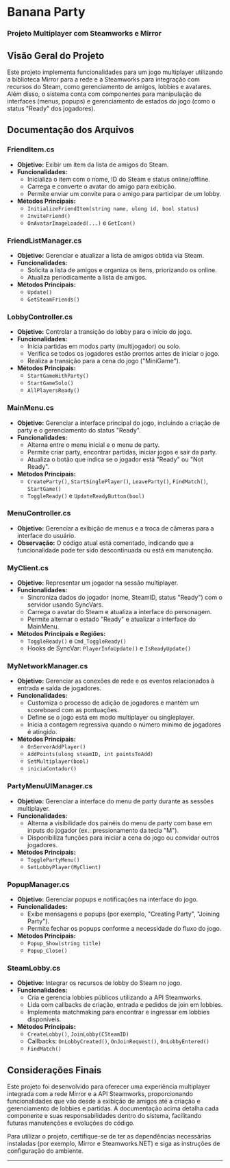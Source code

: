 # Banana Party

### Projeto Multiplayer com Steamworks e Mirror

## Visão Geral do Projeto

Este projeto implementa funcionalidades para um jogo multiplayer utilizando a biblioteca Mirror para a rede e a Steamworks para integração com recursos do Steam, como gerenciamento de amigos, lobbies e avatares. Além disso, o sistema conta com componentes para manipulação de interfaces (menus, popups) e gerenciamento de estados do jogo (como o status "Ready" dos jogadores).

## Documentação dos Arquivos

### FriendItem.cs
- **Objetivo:** Exibir um item da lista de amigos do Steam.
- **Funcionalidades:**
  - Inicializa o item com o nome, ID do Steam e status online/offline.
  - Carrega e converte o avatar do amigo para exibição.
  - Permite enviar um convite para o amigo para participar de um lobby.
- **Métodos Principais:**
  - `InitializeFriendItem(string name, ulong id, bool status)`
  - `InviteFriend()`
  - `OnAvatarImageLoaded(...)` e `GetIcon()`

### FriendListManager.cs
- **Objetivo:** Gerenciar e atualizar a lista de amigos obtida via Steam.
- **Funcionalidades:**
  - Solicita a lista de amigos e organiza os itens, priorizando os online.
  - Atualiza periodicamente a lista de amigos.
- **Métodos Principais:**
  - `Update()`
  - `GetSteamFriends()`

### LobbyController.cs
- **Objetivo:** Controlar a transição do lobby para o início do jogo.
- **Funcionalidades:**
  - Inicia partidas em modos party (multijogador) ou solo.
  - Verifica se todos os jogadores estão prontos antes de iniciar o jogo.
  - Realiza a transição para a cena do jogo ("MiniGame").
- **Métodos Principais:**
  - `StartGameWithParty()`
  - `StartGameSolo()`
  - `AllPlayersReady()`

### MainMenu.cs
- **Objetivo:** Gerenciar a interface principal do jogo, incluindo a criação de party e o gerenciamento do status "Ready".
- **Funcionalidades:**
  - Alterna entre o menu inicial e o menu de party.
  - Permite criar party, encontrar partidas, iniciar jogos e sair da party.
  - Atualiza o botão que indica se o jogador está "Ready" ou "Not Ready".
- **Métodos Principais:**
  - `CreateParty()`, `StartSinglePlayer()`, `LeaveParty()`, `FindMatch()`, `StartGame()`
  - `ToggleReady()` e `UpdateReadyButton(bool)`

### MenuController.cs
- **Objetivo:** Gerenciar a exibição de menus e a troca de câmeras para a interface do usuário.
- **Observação:** O código atual está comentado, indicando que a funcionalidade pode ter sido descontinuada ou está em manutenção.

### MyClient.cs
- **Objetivo:** Representar um jogador na sessão multiplayer.
- **Funcionalidades:**
  - Sincroniza dados do jogador (nome, SteamID, status "Ready") com o servidor usando SyncVars.
  - Carrega o avatar do Steam e atualiza a interface do personagem.
  - Permite alternar o estado "Ready" e atualizar a interface do MainMenu.
- **Métodos Principais e Regiões:**
  - `ToggleReady()` e `Cmd_ToggleReady()`
  - Hooks de SyncVar: `PlayerInfoUpdate()` e `IsReadyUpdate()`

### MyNetworkManager.cs
- **Objetivo:** Gerenciar as conexões de rede e os eventos relacionados à entrada e saída de jogadores.
- **Funcionalidades:**
  - Customiza o processo de adição de jogadores e mantém um scoreboard com as pontuações.
  - Define se o jogo está em modo multiplayer ou singleplayer.
  - Inicia a contagem regressiva quando o número mínimo de jogadores é atingido.
- **Métodos Principais:**
  - `OnServerAddPlayer()`
  - `AddPoints(ulong steamID, int pointsToAdd)`
  - `SetMultiplayer(bool)`
  - `iniciaContador()`

### PartyMenuUIManager.cs
- **Objetivo:** Gerenciar a interface do menu de party durante as sessões multiplayer.
- **Funcionalidades:**
  - Alterna a visibilidade dos painéis do menu de party com base em inputs do jogador (ex.: pressionamento da tecla "M").
  - Disponibiliza funções para iniciar a cena do jogo ou convidar outros jogadores.
- **Métodos Principais:**
  - `TogglePartyMenu()`
  - `SetLobbyPlayer(MyClient)`

### PopupManager.cs
- **Objetivo:** Gerenciar popups e notificações na interface do jogo.
- **Funcionalidades:**
  - Exibe mensagens e popups (por exemplo, "Creating Party", "Joining Party").
  - Permite fechar os popups conforme a necessidade do fluxo do jogo.
- **Métodos Principais:**
  - `Popup_Show(string title)`
  - `Popup_Close()`

### SteamLobby.cs
- **Objetivo:** Integrar os recursos de lobby do Steam no jogo.
- **Funcionalidades:**
  - Cria e gerencia lobbies públicos utilizando a API Steamworks.
  - Lida com callbacks de criação, entrada e pedidos de join em lobbies.
  - Implementa matchmaking para encontrar e ingressar em lobbies disponíveis.
- **Métodos Principais:**
  - `CreateLobby()`, `JoinLobby(CSteamID)`
  - Callbacks: `OnLobbyCreated()`, `OnJoinRequest()`, `OnLobbyEntered()`
  - `FindMatch()`

## Considerações Finais

Este projeto foi desenvolvido para oferecer uma experiência multiplayer integrada com a rede Mirror e a API Steamworks, proporcionando funcionalidades que vão desde a exibição de amigos até a criação e gerenciamento de lobbies e partidas. A documentação acima detalha cada componente e suas responsabilidades dentro do sistema, facilitando futuras manutenções e evoluções do código.

Para utilizar o projeto, certifique-se de ter as dependências necessárias instaladas (por exemplo, Mirror e Steamworks.NET) e siga as instruções de configuração do ambiente.

---

